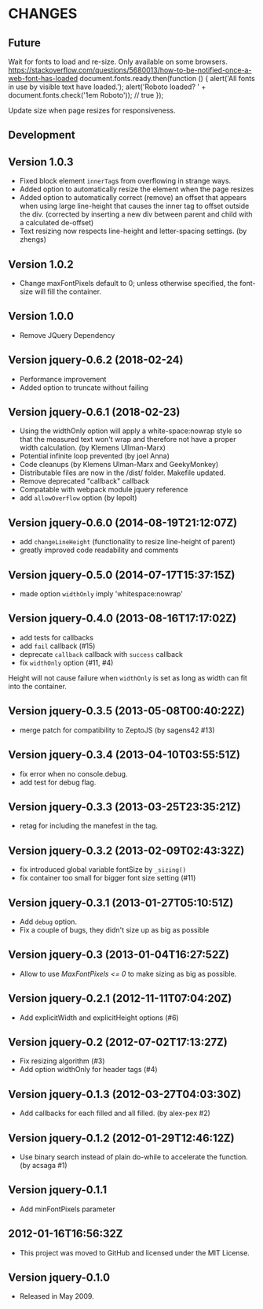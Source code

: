 # CHANGES

## Future

Wait for fonts to load and re-size. Only available on some browsers.
https://stackoverflow.com/questions/5680013/how-to-be-notified-once-a-web-font-has-loaded
  document.fonts.ready.then(function () {
    alert('All fonts in use by visible text have loaded.');
      alert('Roboto loaded? ' + document.fonts.check('1em Roboto'));  // true
  });

Update size when page resizes for responsiveness. 

## Development

## Version 1.0.3
* Fixed block element `innerTag`s from overflowing in strange ways. 
* Added option to automatically resize the element when the page resizes
* Added option to automatically correct (remove) an offset that appears when using large line-height that causes the inner tag to offset outside the div. (corrected by inserting a new div between parent and child with a calculated de-offset)
* Text resizing now respects line-height and letter-spacing settings. (by zhengs)

## Version 1.0.2
* Change maxFontPixels default to 0; unless otherwise specified, the font-size will fill the container.

## Version 1.0.0
* Remove JQuery Dependency

## Version jquery-0.6.2 (2018-02-24)
* Performance improvement
* Added option to truncate without failing

## Version jquery-0.6.1 (2018-02-23)

* Using the widthOnly option will apply a white-space:nowrap style so that the measured text won't wrap and therefore not have a proper width calculation. (by Klemens Ullman-Marx)
* Potential infinite loop prevented (by joel Anna)
* Code cleanups (by Klemens Ulman-Marx and GeekyMonkey)
* Distributable files are now in the /dist/ folder. Makefile updated.
* Remove deprecated "callback" callback
* Compatable with webpack module jquery reference
* add `allowOverflow` option (by lepolt)

## Version jquery-0.6.0 (2014-08-19T21:12:07Z)

* add `changeLineHeight` (functionality to resize line-height of parent)
* greatly improved code readability and comments

## Version jquery-0.5.0 (2014-07-17T15:37:15Z)

* made option `widthOnly` imply 'whitespace:nowrap'

## Version jquery-0.4.0 (2013-08-16T17:17:02Z)

* add tests for callbacks
* add `fail` callback (#15)
* deprecate `callback` callback with `success` callback
* fix `widthOnly` option (#11, #4)

Height will not cause failure when `widthOnly` is set as long as width can fit into the container.

## Version jquery-0.3.5 (2013-05-08T00:40:22Z)

* merge patch for compatibility to ZeptoJS (by sagens42 #13)

## Version jquery-0.3.4 (2013-04-10T03:55:51Z)

* fix error when no console.debug.
* add test for debug flag.

## Version jquery-0.3.3 (2013-03-25T23:35:21Z)

* retag for including the manefest in the tag.

## Version jquery-0.3.2 (2013-02-09T02:43:32Z)

* fix introduced global variable fontSize by `_sizing()`
* fix container too small for bigger font size setting (#11)

## Version jquery-0.3.1 (2013-01-27T05:10:51Z)

* Add `debug` option.
* Fix a couple of bugs, they didn't size up as big as possible

## Version jquery-0.3 (2013-01-04T16:27:52Z)

* Allow to use *MaxFontPixels <= 0* to make sizing as big as possible.

## Version jquery-0.2.1 (2012-11-11T07:04:20Z)

* Add explicitWidth and explicitHeight options (#6)

## Version jquery-0.2 (2012-07-02T17:13:27Z)

* Fix resizing algorithm (#3)
* Add option widthOnly for header tags (#4)

## Version jquery-0.1.3 (2012-03-27T04:03:30Z)

* Add callbacks for each filled and all filled. (by alex-pex #2)

## Version jquery-0.1.2 (2012-01-29T12:46:12Z)

* Use binary search instead of plain do-while to accelerate the function.
  (by acsaga #1)

## Version jquery-0.1.1

*  Add minFontPixels parameter

## 2012-01-16T16:56:32Z

*  This project was moved to GitHub and licensed under the MIT License.

## Version jquery-0.1.0

*  Released in May 2009.

